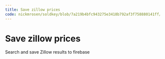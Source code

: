 ```yaml
---
title: Save zillow prices
code: nickmrosen/soldkey/blob/7a219b4bfc943275e3418b792af3f758880141ff/functions/zesty.js
---
```


# Save zillow prices

Search and save Zillow results to firebase 

